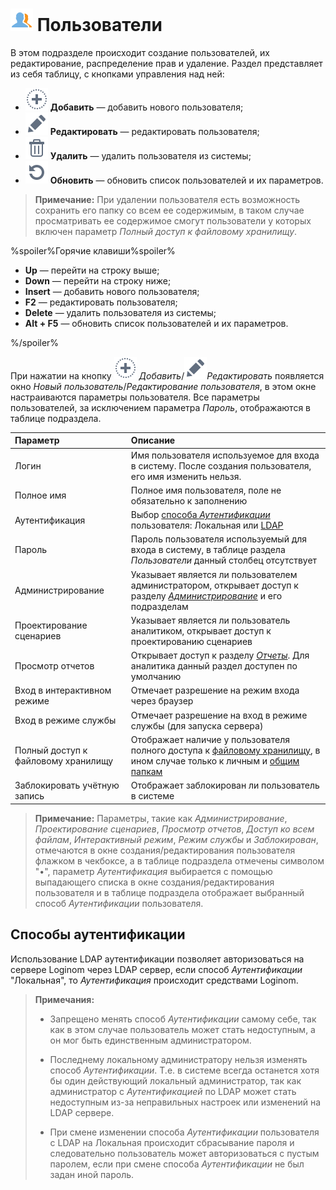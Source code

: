 # ![Пользователи](../images/icons/admin-system-objects/users_default.svg) Пользователи

В этом подразделе происходит создание пользователей, их редактирование, распределение прав и удаление. Раздел представляет из себя таблицу, с кнопками управления над ней:

* ![Добавить](../images/icons/toolbar-controls/plus_default.svg) **Добавить** — добавить нового пользователя;
* ![Редактировать](../images/icons/toolbar-controls/edit_default.svg) **Редактировать** — редактировать пользователя;
* ![Удалить](../images/icons/toolbar-controls/delete_default.svg) **Удалить** — удалить пользователя из системы;
* ![Обновить](../images/icons/toolbar-controls/refresh_default.svg) **Обновить** — обновить список пользователей и их параметров.

> **Примечание:** При удалении пользователя есть возможность сохранить его папку со всем ее содержимым, в таком случае просматривать ее содержимое смогут пользователи у которых включен параметр *Полный доступ к файловому хранилищу*.

%spoiler%Горячие клавиши%spoiler%

* **Up** — перейти на строку выше;
* **Down** — перейти на строку ниже;
* **Insert** — добавить нового пользователя;
* **F2** — редактировать пользователя;
* **Delete** — удалить пользователя из системы;
* **Alt + F5** — обновить список пользователей и их параметров.

%/spoiler%

При нажатии на кнопку ![Добавить](../images/icons/toolbar-controls/plus_default.svg) *Добавить*/![Редактировать](../images/icons/toolbar-controls/edit_default.svg)*Редактировать* появляется окно *Новый пользователь*/*Редактирование пользователя*, в этом окне настраиваются параметры пользователя. Все параметры пользователей, за исключением параметра *Пароль*, отображаются в таблице подраздела.

|Параметр|Описание|
|:-|:-|
|Логин|Имя пользователя используемое для входа в систему. После создания пользователя, его имя изменить нельзя.|
|Полное имя|Полное имя пользователя, поле не обязательно к заполнению|
|Аутентификация|Выбор [способа *Аутентификации*](./users.md#sposoby-autentifikatsii) пользователя: Локальная или [LDAP](./ldap.md)|
|Пароль|Пароль пользователя используемый для входа в систему, в таблице раздела *Пользователи* данный столбец отсутствует|
|Администрирование|Указывает является ли пользователем администратором, открывает доступ к разделу [*Администрирование*](./README.md) и его подразделам|
|Проектирование сценариев|Указывает является ли пользователь аналитиком, открывает доступ к проектированию сценариев|
|Просмотр отчетов|Открывает доступ к разделу [*Отчеты*](../report/README.md). Для аналитика данный раздел доступен по умолчанию|
|Вход в интерактивном режиме|Отмечает разрешение на режим входа через браузер|
|Вход в режиме службы|Отмечает разрешение на вход в режиме службы (для запуска сервера)|
|Полный доступ к файловому хранилищу|Отображает наличие у пользователя полного доступа к [файловому хранилищу](../location_user_files.md), в ином случае только к личным и [общим папкам](../location_user_files.md)|
|Заблокировать учётную запись|Отображает заблокирован ли пользователь в системе|

> **Примечание:** Параметры, такие как *Администрирование*, *Проектирование сценариев*, *Просмотр отчетов*, *Доступ ко всем файлам*, *Интерактивный режим*, *Режим службы* и *Заблокирован*, отмечаются в окне создания/редактирования пользователя флажком в чекбоксе, а в таблице подраздела отмечены символом "•", параметр *Аутентификация* выбирается с помощью выпадающего списка в окне создания/редактирования пользователя и в таблице подраздела отображает выбранный способ *Аутентификации* пользователя.

## Способы аутентификации

Использование LDAP аутентификации позволяет авторизоваться на сервере Loginom через LDAP сервер, если способ *Аутентификации* "Локальная", то *Аутентификация* происходит средствами Loginom.

> **Примечания:**
>
> * Запрещено менять способ *Аутентификации* самому себе, так как в этом случае пользователь может стать недоступным, а он мог быть единственным администратором.
>
> * Последнему локальному администратору нельзя изменять способ *Аутентификации*. Т.е. в системе всегда останется хотя бы один действующий локальный администратор, так как администратор с *Аутентификацией* по LDAP может стать недоступным из-за неправильных настроек или изменений на LDAP сервере.
>
> * При смене изменении способа *Аутентификации* пользователя с LDAP на Локальная происходит сбрасывание пароля и следовательно пользователь может авторизоваться с пустым паролем, если при смене способа *Аутентификации* не был задан иной пароль.
